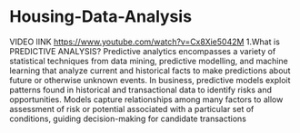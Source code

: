 # Housing-Data-Analysis
VIDEO lINK https://www.youtube.com/watch?v=Cx8Xie5042M  1.What is PREDICTIVE ANALYSIS?     Predictive analytics encompasses a variety of statistical techniques from data mining, predictive modelling, and machine learning that analyze current and historical facts to make predictions about future or otherwise unknown events. In business, predictive models exploit patterns found in historical and transactional data to identify risks and opportunities. Models capture relationships among many factors to allow assessment of risk or potential associated with a particular set of conditions, guiding decision-making for candidate transactions
